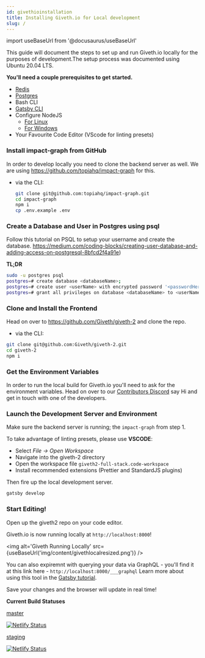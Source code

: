 ```yaml
---
id: givethioinstallation
title: Installing Giveth.io for Local development
slug: /
---
```


import useBaseUrl from '@docusaurus/useBaseUrl'

This guide will document the steps to set up and run Giveth.io locally for the purposes of development.The setup process was documented using Ubuntu 20.04 LTS.

**You'll need a couple prerequisites to get started.**

 - [Redis](https://redis.io/topics/quickstart)
 - [Postgres](https://www.postgresql.org/download)
 - Bash CLI
 - [Gatsby CLI](https://www.gatsbyjs.com/docs/reference/gatsby-cli/)
 - Configure NodeJS
      * [For Linux](https://www.gatsbyjs.com/docs/how-to/local-development/gatsby-on-linux/)
     * [For Windows](https://www.gatsbyjs.com/docs/how-to/local-development/gatsby-on-windows/)
 - Your Favourite Code Editor (VScode for linting presets)

### Install impact-graph from GitHub
In order to develop locally you need to clone the backend server as well. We are using https://github.com/topiahq/impact-graph for this.

- via the CLI:
    ```bash
    git clone git@github.com:topiahq/impact-graph.git
    cd impact-graph
    npm i
    cp .env.example .env
    ```


### Create a Database and User in Postgres using psql
Follow this tutorial on PSQL to setup your username and create the database.
https://medium.com/coding-blocks/creating-user-database-and-adding-access-on-postgresql-8bfcd2f4a91e)

**TL;DR**
```bash
sudo -u postgres psql
postgres=# create database <databaseName>;
postgres=# create user <userName> with encrypted password '<passwordHere>';
postgres=# grant all privileges on database <databaseName> to <userName>;
```
### Clone and Install the Frontend
  Head on over to https://github.com/Giveth/giveth-2 and clone the repo.
  - via the CLI:
  ```bash
  git clone git@github.com:Giveth/giveth-2.git
  cd giveth-2
  npm i
  ```

### Get the Environment Variables
 In order to run the local build for Giveth.io you'll need to ask for the environment variables. Head on over to our [Contributors Discord](https://discord.gg/EndTUw9955) say Hi and get in touch with one of the developers.

### Launch the Development Server and Environment
 Make sure the backend server is running; the `impact-graph` from step 1.

 To take advantage of linting presets, please use **VSCODE**:
 * Select *File -> Open Workspace*
 * Navigate into the giveth-2 directory
 * Open the workspace file `giveth2-full-stack.code-workspace`
 * Install recommended extensions (Prettier and StandardJS plugins)

 Then fire up the local development server.

 ```bash
 gatsby develop
 ```

### Start Editing!

Open up the giveth2 repo on your code editor.

Giveth.io is now running locally at `http://localhost:8000`!

<img alt='Giveth Running Locally' src={useBaseUrl('img/content/givethlocalresized.png')} />

You can also expiremnt with querying your data via GraphQL - you'll find it at this link here - `http://localhost:8000/___graphql`
Learn more about using this tool in the [Gatsby tutorial](https://www.gatsbyjs.org/tutorial/part-five/#introducing-graphiql).

  Save your changes and the browser will update in real time!

**Current Build Statuses**

[master](https://v2.giveth.io)

[![Netlify Status](https://api.netlify.com/api/v1/badges/f914ac7e-ce27-4909-bd3e-14d749731a52/deploy-status)](https://app.netlify.com/sites/giveth2/deploys)

[staging](https://staging.giveth.io)

[![Netlify Status](https://api.netlify.com/api/v1/badges/2f325b5b-e159-443e-bac7-c5e15f3578c0/deploy-status)](https://app.netlify.com/sites/giveth-website-staging/deploys)
<br />
